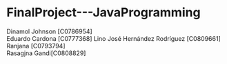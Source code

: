 # FinalProject---JavaProgramming

Dinamol Johnson [C0786954]     
Eduardo Cardona  [C0777368] 
Lino José Hernández Rodríguez [C0809661]    
Ranjana [C0793794]    
Rasagjna Gandi[C0808829]    

 
